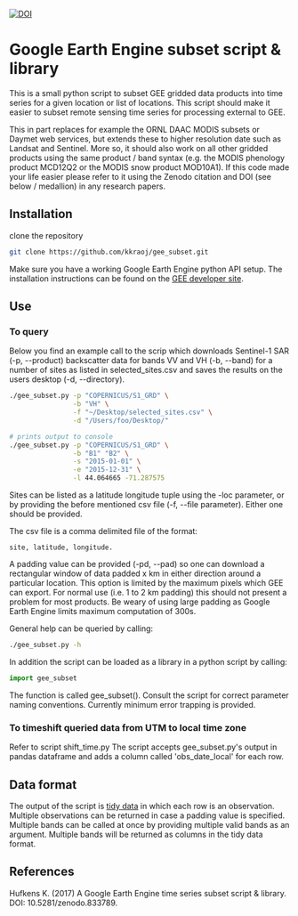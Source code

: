 [![DOI](https://zenodo.org/badge/97874563.svg)](https://zenodo.org/badge/latestdoi/97874563)

# Google Earth Engine subset script & library

This is a small python script to subset GEE gridded data products into time series for a given location or list of locations. This script should make it easier to subset remote sensing time series for processing external to GEE. 

This in part replaces for example the ORNL DAAC MODIS subsets or Daymet web services, but extends these to higher resolution date such as Landsat and Sentinel. More so, it should also work on all other gridded products using the same product / band syntax (e.g. the MODIS phenology product MCD12Q2 or the MODIS snow product MOD10A1). If this code made your life easier please refer to it using the Zenodo citation and DOI (see below / medallion) in any research papers.

## Installation

clone the repository

```bash
git clone https://github.com/kkraoj/gee_subset.git
```

Make sure you have a working Google Earth Engine python API setup. The installation instructions can be found on the [GEE developer site](https://developers.google.com/earth-engine/python_install).

## Use

### To query
Below you find an example call to the scrip which downloads Sentinel-1 SAR (-p, --product) backscatter data for bands VV and VH (-b, --band) for a number of sites as listed in selected_sites.csv and saves the results on the users desktop (-d, --directory).

```bash
./gee_subset.py -p "COPERNICUS/S1_GRD" \
                -b "VH" \
                -f "~/Desktop/selected_sites.csv" \
                -d "/Users/foo/Desktop/"
```

``` bash
# prints output to console
./gee_subset.py -p "COPERNICUS/S1_GRD" \
                -b "B1" "B2" \
                -s "2015-01-01" \
                -e "2015-12-31" \
                -l 44.064665 -71.287575
```

Sites can be listed as a latitude longitude tuple using the -loc parameter, or by providing the before mentioned csv file (-f, --file parameter). Either one should be provided.

The csv file is a comma delimited file of the format:

	site, latitude, longitude.

A padding value can be provided (-pd, --pad) so one can download a rectangular window of data padded x km in either direction around a particular location. This option is limited by the maximum pixels which GEE can export. For normal use (i.e. 1 to 2 km padding) this should not present a problem for most products. Be weary of using large padding as Google Earth Engine limits maximum computation of 300s.

General help can be queried by calling:
```bash
./gee_subset.py -h
```

In addition the script can be loaded as a library in a python script by calling:

```python
import gee_subset
```
The function is called gee_subset(). Consult the script for correct parameter naming conventions. Currently minimum error trapping is provided.

###  To timeshift queried data from UTM to local time zone
Refer to script shift_time.py
The script accepts gee_subset.py's output in pandas dataframe and adds a column called 'obs_date_local' for each row.

## Data format

The output of the script is [tidy data](https://cran.r-project.org/web/packages/tidyr/vignettes/tidy-data.html) in which each row is an observation. Multiple observations can be returned in case a padding value is specified. Multiple bands can be called at once by providing multiple valid bands as an argument. Multiple bands will be returned as columns in the tidy data format.

## References

Hufkens K. (2017) A Google Earth Engine time series subset script & library. DOI: 10.5281/zenodo.833789.
